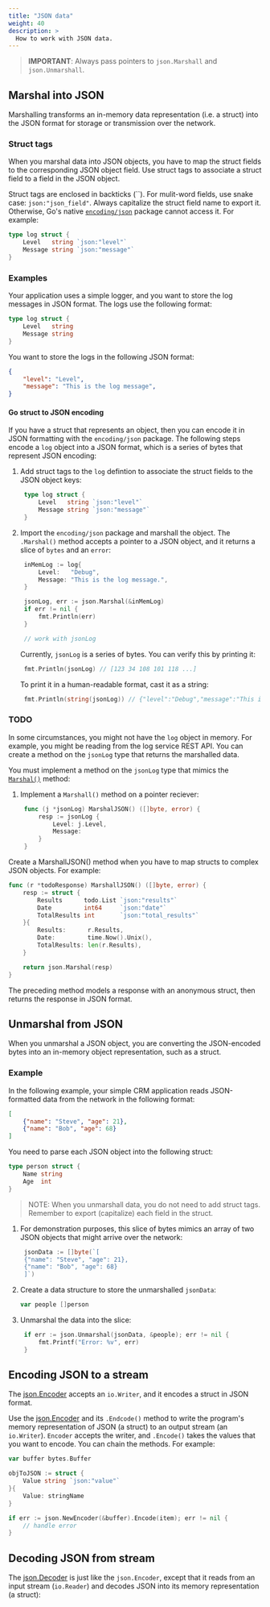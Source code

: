 ```yaml
---
title: "JSON data"
weight: 40
description: >
  How to work with JSON data.
---
```



> **IMPORTANT**: Always pass pointers to `json.Marshall` and `json.Unmarshall`.


## Marshal into JSON

Marshalling transforms an in-memory data representation (i.e. a struct) into the JSON format for storage or transmission over the network. 

### Struct tags

When you marshal data into JSON objects, you have to map the struct fields to the corresponding JSON object field. Use struct tags to associate a struct field to a field in the JSON object.

Struct tags are enclosed in backticks (\`\`). For mulit-word fields, use snake case: `json:"json_field"`. Always capitalize the struct field name to export it. Otherwise, Go's native [`encoding/json`](https://pkg.go.dev/encoding/json) package cannot access it. For example:

```go
type log struct {
	Level   string `json:"level"`
	Message string `json:"message"`
}
```

### Examples

Your application uses a simple logger, and you want to store the log messages in JSON format. The logs use the following format:

```go
type log struct {
	Level   string
	Message string
}
```

You want to store the logs in the following JSON format:

```json
{
	"level": "Level",
	"message": "This is the log message",
}
```
#### Go struct to JSON encoding

If you have a struct that represents an object, then you can encode it in JSON formatting with the `encoding/json` package. The following steps encode a `log` object into a JSON format, which is a series of bytes that represent JSON encoding:

1. Add struct tags to the `log` defintion to associate the struct fields to the JSON object keys:
   ```go
	type log struct {
		Level   string `json:"level"`
		Message string `json:"message"`
	}
   ```
2. Import the `encoding/json` package and marshall the object. The `.Marshal()` method accepts a pointer to a JSON object, and it returns a slice of `bytes` and an `error`:
   ```go
	inMemLog := log{
		Level:   "Debug",
		Message: "This is the log message.",
	}

	jsonLog, err := json.Marshal(&inMemLog)
	if err != nil {
		fmt.Println(err)
	}

	// work with jsonLog
   ```
   Currently, `jsonLog` is a series of bytes. You can verify this by printing it:
   ```go
	fmt.Println(jsonLog) // [123 34 108 101 118 ...]
   ```

   To print it in a human-readable format, cast it as a string:
   ```go
	fmt.Println(string(jsonLog)) // {"level":"Debug","message":"This is the log message."}
   ```

### TODO

In some circumstances, you might not have the `log` object in memory. For example, you might be reading from the log service REST API. You can create a method on the `jsonLog` type that returns the marshalled data.

You must implement a method on the `jsonLog` type that mimics the [`Marshal()`](https://pkg.go.dev/encoding/json#Marshal) method:

1. Implement a `Marshall()` method on a pointer reciever:
   ```go
	func (j *jsonLog) MarshalJSON() ([]byte, error) {
		resp := jsonLog {
			Level: j.Level,
			Message: 
		}
	}
   ```


Create a MarshallJSON() method when you have to map structs to complex JSON objects. For example:

```go
func (r *todoResponse) MarshallJSON() ([]byte, error) {
	resp := struct {
		Results      todo.List `json:"results"`
		Date         int64     `json:"date"`
		TotalResults int       `json:"total_results"`
	}{
		Results:      r.Results,
		Date:         time.Now().Unix(),
		TotalResults: len(r.Results),
	}

	return json.Marshal(resp)
}
```
The preceding method models a response with an anonymous struct, then returns the response in JSON format.

## Unmarshal from JSON

When you unmarshal a JSON object, you are converting the JSON-encoded bytes into an in-memory object representation, such as a struct.

### Example

In the following example, your simple CRM application reads JSON-formatted data from the network in the following format:

```json
[
	{"name": "Steve", "age": 21},
	{"name": "Bob", "age": 68}
]
```

You need to parse each JSON object into the following struct:
```go
type person struct {
	Name string
	Age  int   
}
```
> NOTE: When you unmarshall data, you do not need to add struct tags. Remember to export (capitalize) each field in the struct.

1. For demonstration purposes, this slice of bytes mimics an array of two JSON objects that might arrive over the network:
   ```go
	jsonData := []byte(`[
	{"name": "Steve", "age": 21},
	{"name": "Bob", "age": 68}
	]`)

   ```
2. Create a data structure to store the unmarshalled `jsonData`:
   ```go
   var people []person
   ```
3. Unmarshal the data into the slice:
   ```go
	if err := json.Unmarshal(jsonData, &people); err != nil {
		fmt.Printf("Error: %v", err)
	}
   ```

## Encoding JSON to a stream

The [json.Encoder](https://pkg.go.dev/encoding/json@go1.19.4#Encoder) accepts an `io.Writer`, and it encodes a struct in JSON format.

Use the [json.Encoder](https://pkg.go.dev/encoding/json@go1.19.4#Encoder) and its `.Endcode()` method to write the program's memory representation of JSON (a struct) to an output stream (an `io.Writer`). `Encoder` accepts the writer, and `.Encode()` takes the values that you want to encode. You can chain the methods. For example:

```go
var buffer bytes.Buffer

objToJSON := struct {
    Value string `json:"value"`
}{
    Value: stringName
}

if err := json.NewEncoder(&buffer).Encode(item); err != nil {
    // handle error
}
```

## Decoding JSON from stream

The [json.Decoder](https://pkg.go.dev/encoding/json@go1.19.4#Decoder) is just like the `json.Encoder`, except that it reads from an input stream (`io.Reader`) and decodes JSON into its memory representation (a struct):